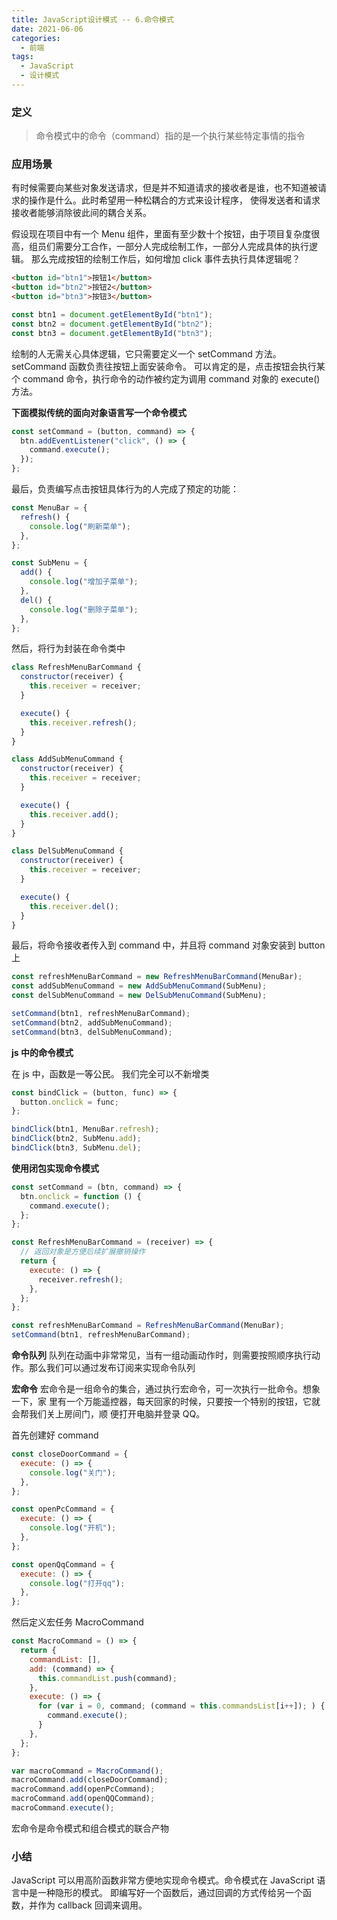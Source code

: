 ```yaml
---
title: JavaScript设计模式 -- 6.命令模式
date: 2021-06-06
categories:
  - 前端
tags:
  - JavaScript
  - 设计模式
---
```


### 定义

> 命令模式中的命令（command）指的是一个执行某些特定事情的指令

### 应用场景

有时候需要向某些对象发送请求，但是并不知道请求的接收者是谁，也不知道被请求的操作是什么。此时希望用一种松耦合的方式来设计程序，
使得发送者和请求接收者能够消除彼此间的耦合关系。

假设现在项目中有一个 Menu 组件，里面有至少数十个按钮，由于项目复杂度很高，组员们需要分工合作，一部分人完成绘制工作，一部分人完成具体的执行逻辑。
那么完成按钮的绘制工作后，如何增加 click 事件去执行具体逻辑呢？

```html
<button id="btn1">按钮1</button>
<button id="btn2">按钮2</button>
<button id="btn3">按钮3</button>
```

```js
const btn1 = document.getElementById("btn1");
const btn2 = document.getElementById("btn2");
const btn3 = document.getElementById("btn3");
```

绘制的人无需关心具体逻辑，它只需要定义一个 setCommand 方法。
setCommand 函数负责往按钮上面安装命令。
可以肯定的是，点击按钮会执行某个 command 命令，执行命令的动作被约定为调用 command 对象的 execute()方法。

**下面模拟传统的面向对象语言写一个命令模式**

```js
const setCommand = (button, command) => {
  btn.addEventListener("click", () => {
    command.execute();
  });
};
```

最后，负责编写点击按钮具体行为的人完成了预定的功能：

```js
const MenuBar = {
  refresh() {
    console.log("刷新菜单");
  },
};

const SubMenu = {
  add() {
    console.log("增加子菜单");
  },
  del() {
    console.log("删除子菜单");
  },
};
```

然后，将行为封装在命令类中

```js
class RefreshMenuBarCommand {
  constructor(receiver) {
    this.receiver = receiver;
  }

  execute() {
    this.receiver.refresh();
  }
}

class AddSubMenuCommand {
  constructor(receiver) {
    this.receiver = receiver;
  }

  execute() {
    this.receiver.add();
  }
}

class DelSubMenuCommand {
  constructor(receiver) {
    this.receiver = receiver;
  }

  execute() {
    this.receiver.del();
  }
}
```

最后，将命令接收者传入到 command 中，并且将 command 对象安装到 button 上

```js
const refreshMenuBarCommand = new RefreshMenuBarCommand(MenuBar);
const addSubMenuCommand = new AddSubMenuCommand(SubMenu);
const delSubMenuCommand = new DelSubMenuCommand(SubMenu);

setCommand(btn1, refreshMenuBarCommand);
setCommand(btn2, addSubMenuCommand);
setCommand(btn3, delSubMenuCommand);
```

**js 中的命令模式**

在 js 中，函数是一等公民。
我们完全可以不新增类

```js
const bindClick = (button, func) => {
  button.onclick = func;
};

bindClick(btn1, MenuBar.refresh);
bindClick(btn2, SubMenu.add);
bindClick(btn3, SubMenu.del);
```

**使用闭包实现命令模式**

```js
const setCommand = (btn, command) => {
  btn.onclick = function () {
    command.execute();
  };
};

const RefreshMenuBarCommand = (receiver) => {
  // 返回对象是方便后续扩展撤销操作
  return {
    execute: () => {
      receiver.refresh();
    },
  };
};

const refreshMenuBarCommand = RefreshMenuBarCommand(MenuBar);
setCommand(btn1, refreshMenuBarCommand);
```

**命令队列**
队列在动画中非常常见，当有一组动画动作时，则需要按照顺序执行动作。那么我们可以通过发布订阅来实现命令队列

**宏命令**
宏命令是一组命令的集合，通过执行宏命令，可一次执行一批命令。想象一下，家
里有一个万能遥控器，每天回家的时候，只要按一个特别的按钮，它就会帮我们关上房间门，顺
便打开电脑并登录 QQ。

首先创建好 command

```js
const closeDoorCommand = {
  execute: () => {
    console.log("关门");
  },
};

const openPcCommand = {
  execute: () => {
    console.log("开机");
  },
};

const openQqCommand = {
  execute: () => {
    console.log("打开qq");
  },
};
```

然后定义宏任务 MacroCommand

```js
const MacroCommand = () => {
  return {
    commandList: [],
    add: (command) => {
      this.commandList.push(command);
    },
    execute: () => {
      for (var i = 0, command; (command = this.commandsList[i++]); ) {
        command.execute();
      }
    },
  };
};

var macroCommand = MacroCommand();
macroCommand.add(closeDoorCommand);
macroCommand.add(openPcCommand);
macroCommand.add(openQQCommand);
macroCommand.execute();
```

宏命令是命令模式和组合模式的联合产物

### 小结

JavaScript 可以用高阶函数非常方便地实现命令模式。命令模式在 JavaScript 语言中是一种隐形的模式。
即编写好一个函数后，通过回调的方式传给另一个函数，并作为 callback 回调来调用。
